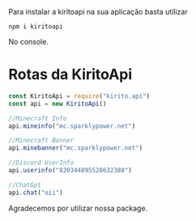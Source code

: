 Para instalar a kiritoapi na sua aplicação basta utilizar 

```npm i kiritoapi```

No console.

# Rotas da KiritoApi

```js
const KiritoApi = require("kirito.api")
const api = new KiritoApi()

//Minecraft Info
api.mineinfo("mc.sparklypower.net")

//Minecraft Banner
api.minebanner("mc.sparklypower.net")

//Discord UserInfo
api.userinfo("820344895528632380")

//ChatGpt
api.chat("oii")
```

Agradecemos por utilizar nossa package.
